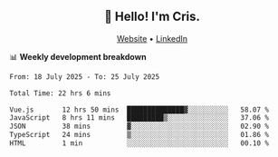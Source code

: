
<h2 align="center">👋 Hello! I'm Cris.</h2>
<p align="center">
  <a href="https://www.criscunas.dev">Website</a> •
  <a href="https://www.linkedin.com/in/cristophercunas/">LinkedIn</a> 
</p>


📊 **Weekly development breakdown**
<!--START_SECTION:waka-->

```txt
From: 18 July 2025 - To: 25 July 2025

Total Time: 22 hrs 6 mins

Vue.js       12 hrs 50 mins  ██████████████▓░░░░░░░░░░   58.07 %
JavaScript   8 hrs 11 mins   █████████▒░░░░░░░░░░░░░░░   37.06 %
JSON         38 mins         ▓░░░░░░░░░░░░░░░░░░░░░░░░   02.90 %
TypeScript   24 mins         ▒░░░░░░░░░░░░░░░░░░░░░░░░   01.86 %
HTML         1 min           ░░░░░░░░░░░░░░░░░░░░░░░░░   00.10 %
```

<!--END_SECTION:waka-->
